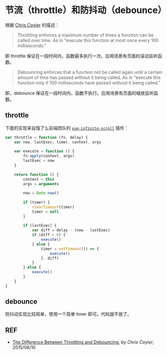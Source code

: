 # 节流（throttle）和防抖动（debounce）

根据 [Chris Coyier][tricks] 的描述：

> Throttling enforces a maximum number of times a function can be called over time. As in "execute this function at most once every 100 milliseconds."

即 throttle 保证在一段时间内，函数最多执行一次。应用场景有页面的滚动监听函数。

> Debouncing enforces that a function not be called again until a certain amount of time has passed without it being called. As in "execute this function only if 100 milliseconds have passed without it being called."

即，debounce 保证在一段时间内，函数不执行。应用场景有页面的缩放监听函数。

## throttle

下面的实现来自饿了么前端团队的 [`vue-infinite-scroll`][throttle] 插件：

```js
var throttle = function (fn, delay) {
    var now, lastExec, timer, context, args
    
    var execute = function () {
        fn.apply(context, args)
        lastExec = now
    }
    
    return function () {
        context = this
        args = arguments
        
        now = Date.now()
        
        if (timer) {
            clearTimeout(timer)
            timer = null
        }
        
        if (lastExec) {
            var diff = delay - (now - lastExec)
            if (diff < 0) {
                execute()
            } else {
                timer = setTimeout(() => {
                    execute()
                }, diff)
            }
        } else {
            execute()
        }
    }
}
```

## debounce

防抖动实现比较简单，使用一个简单 timer 即可。代码就不放了。

## REF

- [The Difference Between Throttling and Debouncing][tricks], by *Chris Coyier*, 2015/06/10

[tricks]: https://css-tricks.com/the-difference-between-throttling-and-debouncing/
[throttle]: https://github.com/ElemeFE/vue-infinite-scroll/blob/master/src/directive.js#L3-L35